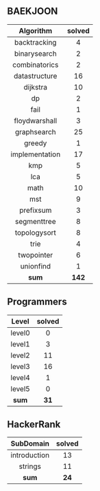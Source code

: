 ## BAEKJOON
|    Algorithm    | solved |
| :-------------: | :----: |
|backtracking|4|
|binarysearch|2|
|combinatorics|2|
|datastructure|16|
|dijkstra|10|
|dp|2|
|fail|1|
|floydwarshall|3|
|graphsearch|25|
|greedy|1|
|implementation|17|
|kmp|5|
|lca|5|
|math|10|
|mst|9|
|prefixsum|3|
|segmenttree|8|
|topologysort|8|
|trie|4|
|twopointer|6|
|unionfind|1|
| **sum** | **142**|

## Programmers
|    Level    | solved |
| :-------------: | :----: |
|level0|0|
|level1|3|
|level2|11|
|level3|16|
|level4|1|
|level5|0|
| **sum** | **31**|

## HackerRank
|    SubDomain    | solved |
| :-------------: | :----: |
|introduction|13|
|strings|11|
| **sum** | **24**|

